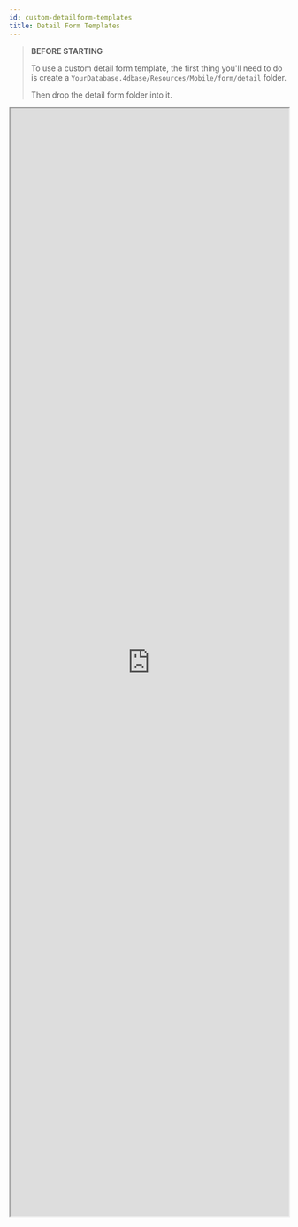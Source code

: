 ```yaml
---
id: custom-detailform-templates
title: Detail Form Templates
---
```


> **BEFORE STARTING**
>
> To use a custom detail form template, the first thing you'll need to do is create a `YourDatabase.4dbase/Resources/Mobile/form/detail` folder.
>
> Then drop the detail form folder into it.

<div markdown="1">
<iframe src="https://4d-for-ios.github.io/gallery/#/type/form-detail/picker/0" scrolling="no" height="2000" width="100%">
</iframe>
</div>